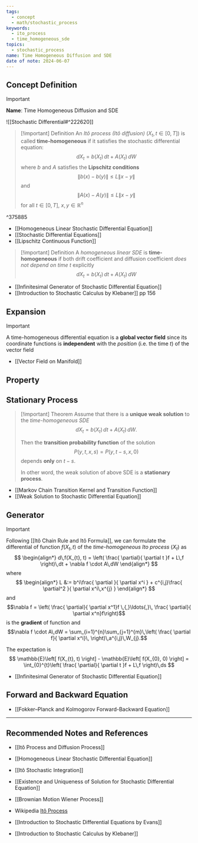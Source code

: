 ```yaml
---
tags:
  - concept
  - math/stochastic_process
keywords:
  - ito_process
  - time_homogeneous_sde
topics:
  - stochastic_process
name: Time Homogeneous Diffusion and SDE
date of note: 2024-06-07
---
```


## Concept Definition

>[!important]
>**Name**: Time Homogeneous Diffusion and SDE

![[Stochastic Differential#^222620]]

>[!important] Definition
>An *Itô process (Itô diffusion)* $(X_{t}, t\in [0,T])$ is called **time-homogeneous** if it satisfies the stochastic differential equation:
>$$
>dX_{t} = b(X_{t})\,dt + A(X_{t})\,dW
>$$
>where $b$ and $A$ satisfies the **Lipschitz conditions**
>$$\lVert b(x) - b(y) \rVert \le L\lVert x - y \rVert$$ and  $$\lVert A(x) - A(y) \rVert \le L\lVert x - y \rVert$$ for all $t\in [0,T]$, $x, y \in \mathbb{R}^n$

^375885

- [[Homogeneous Linear Stochastic Differential Equation]]
- [[Stochastic Differential Equations]]
- [[Lipschitz Continuous Function]]

>[!important] Definition
>A *homogeneous linear SDE* is **time-homogeneous** if both drift coefficient and diffusion coefficient *does not depend on time $t$* explicitly
>$$
>dX_{t} = b(X_{t})\,dt + A(X_{t})\,dW
>$$

- [[Infinitesimal Generator of Stochastic Differential Equation]]
- [[Introduction to Stochastic Calculus by Klebaner]] pp 156


## Expansion

>[!important]
>A time-homogeneous differential equation is a **global vector field** since its coordinate functions is **independent** with the *position* (i.e. the time $t$) of the vector field

- [[Vector Field on Manifold]]

## Property



## Stationary Process

>[!important] Theorem
>Assume that there is a **unique weak solution** to the *time-homogeneous SDE* 
>$$
>dX_{t} = b(X_{t})\,dt + A(X_{t})\,dW.
>$$
>
>Then the **transition probability function** of the solution $$P(y, t, x, s) =P(y, t − s, x, 0)$$ depends **only** on $t − s$.
>
>In other word, the weak solution of above SDE is a **stationary process**. 


- [[Markov Chain Transition Kernel and Transition Function]]
- [[Weak Solution to Stochastic Differential Equation]]

## Generator 

>[!important]
>Following [[Itô Chain Rule and Itô Formula]], we can formulate the differential of function $f(X_{t}, t)$ of the *time-homogeneous Ito process* $(X_{t})$  as
>$$
>\begin{align*}
> d\,f(X_{t}, t) = \left( \frac{ \partial}{ \partial t }f + L\,f  \right)\,dt + \nabla f \cdot A\,dW
>\end{align*}
>$$
>where 
>$$
>\begin{align*}
>L &:=  b^i\frac{ \partial  }{ \partial x^i } + c^{i,j}\frac{ \partial^2  }{ \partial x^i\,x^{j} }
>\end{align*} 
>$$ 
>and
>$$\nabla f = \left( \frac{ \partial}{ \partial x^1}f \,{,}\ldots{,}\,  \frac{ \partial}{ \partial x^n}f\right)$$ is the **gradient** of function and $$\nabla f \cdot A\,dW = \sum_{i=1}^{n}\sum_{j=1}^{m}\,\left( \frac{ \partial f}{ \partial x^i}\, \right)\,a^{i,j}\,W_{j}.$$
>
>The expectation is 
>$$
> \mathbb{E}\left[ f(X_{t}, t) \right] - \mathbb{E}\left[ f(X_{0}, 0) \right] = \int_{0}^{t}\left( \frac{ \partial}{ \partial t }f + L\,f  \right)\,ds
>$$

- [[Infinitesimal Generator of Stochastic Differential Equation]]

## Forward and Backward Equation


- [[Fokker–Planck and Kolmogorov Forward-Backward Equation]]




-----------
##  Recommended Notes and References

- [[Itô Process and Diffusion Process]]

- [[Homogeneous Linear Stochastic Differential Equation]]
- [[Itô Stochastic Integration]]
- [[Existence and Uniqueness of Solution for Stochastic Differential Equation]]
- [[Brownian Motion Wiener Process]]

- Wikipedia [Itô Process](https://en.wikipedia.org/wiki/It%C3%B4_calculus)
- [[Introduction to Stochastic Differential Equations by Evans]]
- [[Introduction to Stochastic Calculus by Klebaner]]